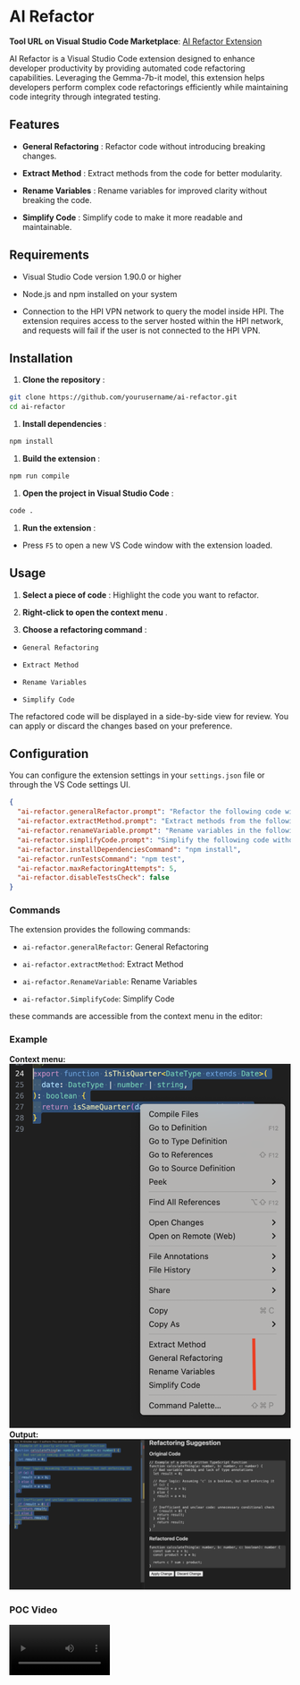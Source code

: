 # AI Refactor

**Tool URL on Visual Studio Code Marketplace**: [AI Refactor Extension](https://marketplace.visualstudio.com/items?itemName=AbdelrahmanKhattab.ai-refactor)

AI Refactor is a Visual Studio Code extension designed to enhance developer productivity by providing automated code refactoring capabilities. Leveraging the Gemma-7b-it model, this extension helps developers perform complex code refactorings efficiently while maintaining code integrity through integrated testing.

## Features

- **General Refactoring** : Refactor code without introducing breaking changes.

- **Extract Method** : Extract methods from the code for better modularity.

- **Rename Variables** : Rename variables for improved clarity without breaking the code.

- **Simplify Code** : Simplify code to make it more readable and maintainable.

## Requirements

- Visual Studio Code version 1.90.0 or higher

- Node.js and npm installed on your system

- Connection to the HPI VPN network to query the model inside HPI. The extension requires access to the server hosted within the HPI network, and requests will fail if the user is not connected to the HPI VPN.

## Installation

1. **Clone the repository** :

```sh
git clone https://github.com/yourusername/ai-refactor.git
cd ai-refactor
```

1. **Install dependencies** :

```sh
npm install
```

1. **Build the extension** :

```sh
npm run compile
```

1. **Open the project in Visual Studio Code** :

```sh
code .
```

1. **Run the extension** :

- Press `F5` to open a new VS Code window with the extension loaded.

## Usage

1. **Select a piece of code** : Highlight the code you want to refactor.

2. **Right-click to open the context menu** .

3. **Choose a refactoring command** :

- `General Refactoring`

- `Extract Method`

- `Rename Variables`

- `Simplify Code`

The refactored code will be displayed in a side-by-side view for review. You can apply or discard the changes based on your preference.

## Configuration

You can configure the extension settings in your `settings.json` file or through the VS Code settings UI.

```json
{
  "ai-refactor.generalRefactor.prompt": "Refactor the following code without introducing breaking changes:",
  "ai-refactor.extractMethod.prompt": "Extract methods from the following code without introducing breaking changes:",
  "ai-refactor.renameVariable.prompt": "Rename variables in the following code for better clarity without introducing breaking changes:",
  "ai-refactor.simplifyCode.prompt": "Simplify the following code without introducing breaking changes:",
  "ai-refactor.installDependenciesCommand": "npm install",
  "ai-refactor.runTestsCommand": "npm test",
  "ai-refactor.maxRefactoringAttempts": 5,
  "ai-refactor.disableTestsCheck": false
}
```

### Commands

The extension provides the following commands:

- `ai-refactor.generalRefactor`: General Refactoring

- `ai-refactor.extractMethod`: Extract Method

- `ai-refactor.RenameVariable`: Rename Variables

- `ai-refactor.SimplifyCode`: Simplify Code

these commands are accessible from the context menu in the editor:

### Example

**Context menu:**
![New actions inside the context menu](https://github.com/abzokhattab/ai-refactor/blob/main/media/context-menu.png?raw=true)
**Output:** ![Model output](https://github.com/abzokhattab/ai-refactor/blob/main/media/output.png?raw=true)

### POC Video

<video src="https://github.com/abzokhattab/ai-refactor/blob/main/media/POC.mov?raw=true" width=180/>

## License

This project is licensed under the MIT License.
